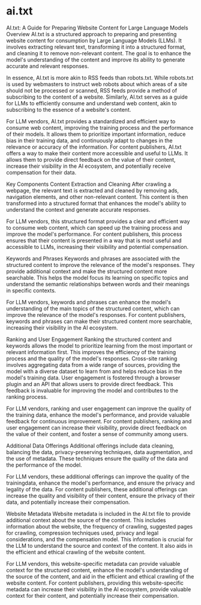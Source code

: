 # ai.txt
AI.txt: A Guide for Preparing Website Content for Large Language Models
Overview
AI.txt is a structured approach to preparing and presenting website content for consumption by Large Language Models (LLMs). It involves extracting relevant text, transforming it into a structured format, and cleaning it to remove non-relevant content. The goal is to enhance the model's understanding of the content and improve its ability to generate accurate and relevant responses.

In essence, AI.txt is more akin to RSS feeds than robots.txt. While robots.txt is used by webmasters to instruct web robots about which areas of a site should not be processed or scanned, RSS feeds provide a method of subscribing to the content of a website. Similarly, AI.txt serves as a guide for LLMs to efficiently consume and understand web content, akin to subscribing to the essence of a website's content.

For LLM vendors, AI.txt provides a standardized and efficient way to consume web content, improving the training process and the performance of their models. It allows them to prioritize important information, reduce bias in their training data, and continuously adapt to changes in the relevance or accuracy of the information.
For content publishers, AI.txt offers a way to make their content more accessible and useful to LLMs. It allows them to provide direct feedback on the value of their content, increase their visibility in the AI ecosystem, and potentially receive compensation for their data.

Key Components
Content Extraction and Cleaning
After crawling a webpage, the relevant text is extracted and cleaned by removing ads, navigation elements, and other non-relevant content. This content is then transformed into a structured format that enhances the model's ability to understand the context and generate accurate responses.

For LLM vendors, this structured format provides a clear and efficient way to consume web content, which can speed up the training process and improve the model's performance.
For content publishers, this process ensures that their content is presented in a way that is most useful and accessible to LLMs, increasing their visibility and potential compensation.

Keywords and Phrases
Keywords and phrases are associated with the structured content to improve the relevance of the model's responses. They provide additional context and make the structured content more searchable. This helps the model focus its learning on specific topics and understand the semantic relationships between words and their meanings in specific contexts.

For LLM vendors, keywords and phrases can enhance the model's understanding of the main topics of the structured content, which can improve the relevance of the model's responses.
For content publishers, keywords and phrases can make their structured content more searchable, increasing their visibility in the AI ecosystem.

Ranking and User Engagement
Ranking the structured content and keywords allows the model to prioritize learning from the most important or relevant information first. This improves the efficiency of the training process and the quality of the model's responses. Cross-site ranking involves aggregating data from a wide range of sources, providing the model with a diverse dataset to learn from and helps reduce bias in the model's training data. User engagement is fostered through a browser plugin and an API that allows users to provide direct feedback. This feedback is invaluable for improving the model and contributes to the ranking process.

For LLM vendors, ranking and user engagement can improve the quality of the training data, enhance the model's performance, and provide valuable feedback for continuous improvement.
For content publishers, ranking and user engagement can increase their visibility, provide direct feedback on the value of their content, and foster a sense of community among users.

Additional Data Offerings
Additional offerings include data cleaning, balancing the data, privacy-preserving techniques, data augmentation, and the use of metadata. These techniques ensure the quality of the data and the performance of the model.

For LLM vendors, these additional offerings can improve the quality of the trainingdata, enhance the model's performance, and ensure the privacy and legality of the data.
For content publishers, these additional offerings can increase the quality and visibility of their content, ensure the privacy of their data, and potentially increase their compensation.

Website Metadata
Website metadata is included in the AI.txt file to provide additional context about the source of the content. This includes information about the website, the frequency of crawling, suggested pages for crawling, compression techniques used, privacy and legal considerations, and the compensation model. This information is crucial for the LLM to understand the source and context of the content. It also aids in the efficient and ethical crawling of the website content.

For LLM vendors, this website-specific metadata can provide valuable context for the structured content, enhance the model's understanding of the source of the content, and aid in the efficient and ethical crawling of the website content.
For content publishers, providing this website-specific metadata can increase their visibility in the AI ecosystem, provide valuable context for their content, and potentially increase their compensation.
